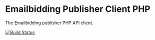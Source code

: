 Emailbidding Publisher Client PHP
====================

The Emailbidding publisher PHP API client.

[![Build Status](https://travis-ci.org/emailbidding/publisher-client-php.png?branch=master)](https://travis-ci.org/emailbidding/publisher-client-php)
